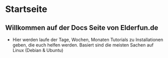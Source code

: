 # Startseite

## Willkommen auf der Docs Seite von Elderfun.de

* Hier werden laufe der Tage, Wochen, Monaten Tutorials zu Installationen geben, die euch helfen werden. Basiert sind die meisten Sachen auf Linux (Debian & Ubuntu)&#x20;
